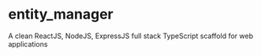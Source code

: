 # entity_manager
A clean ReactJS, NodeJS, ExpressJS full stack TypeScript scaffold for web applications
